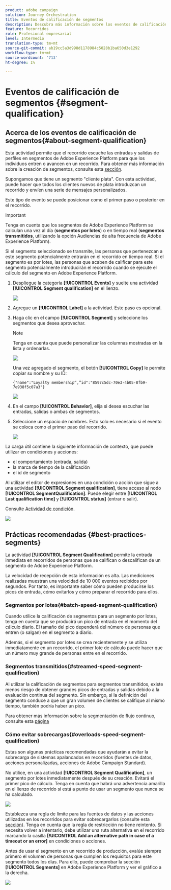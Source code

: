 ```yaml
---
product: adobe campaign
solution: Journey Orchestration
title: Eventos de calificación de segmentos
description: Descubra más información sobre los eventos de calificación de segmentos
feature: Recorridos
role: Profesional empresarial
level: Intermedio
translation-type: tm+mt
source-git-commit: ab19cc5a3d998d1178984c5028b1ba650d3e1292
workflow-type: tm+mt
source-wordcount: '713'
ht-degree: 1%

---
```



# Eventos de calificación de segmentos {#segment-qualification}

## Acerca de los eventos de calificación de segmentos{#about-segment-qualification}

Esta actividad permite que el recorrido escuche las entradas y salidas de perfiles en segmentos de Adobe Experience Platform para que los individuos entren o avancen en un recorrido. Para obtener más información sobre la creación de segmentos, consulte esta [sección](../segment/about-segments.md).

Supongamos que tiene un segmento &quot;cliente plata&quot;. Con esta actividad, puede hacer que todos los clientes nuevos de plata introduzcan un recorrido y envíen una serie de mensajes personalizados.

Este tipo de evento se puede posicionar como el primer paso o posterior en el recorrido.

>[!IMPORTANT]
>
>Tenga en cuenta que los segmentos de Adobe Experience Platform se calculan una vez al día (**segmentos por lotes**) o en tiempo real (**segmentos transmitidos**, utilizando la opción Audiencias de alta frecuencia de Adobe Experience Platform).
>
>Si el segmento seleccionado se transmite, las personas que pertenezcan a este segmento potencialmente entrarán en el recorrido en tiempo real. Si el segmento es por lotes, las personas que acaben de calificar para este segmento potencialmente introducirán el recorrido cuando se ejecute el cálculo del segmento en Adobe Experience Platform.


1. Despliegue la categoría **[!UICONTROL Events]** y suelte una actividad **[!UICONTROL Segment qualification]** en el lienzo.

   ![](../assets/segment5.png)

1. Agregue un **[!UICONTROL Label]** a la actividad. Este paso es opcional.

1. Haga clic en el campo **[!UICONTROL Segment]** y seleccione los segmentos que desea aprovechar.

   >[!NOTE]
   >
   >Tenga en cuenta que puede personalizar las columnas mostradas en la lista y ordenarlas.

   ![](../assets/segment6.png)

   Una vez agregado el segmento, el botón **[!UICONTROL Copy]** le permite copiar su nombre y su ID:

   `{"name":"Loyalty membership“,”id":"8597c5dc-70e3-4b05-8fb9-7e938f5c07a3"}`

   ![](../assets/segment-copy.png)

1. En el campo **[!UICONTROL Behavior]**, elija si desea escuchar las entradas, salidas o ambas de segmentos.

1. Seleccione un espacio de nombres. Esto solo es necesario si el evento se coloca como el primer paso del recorrido.

   ![](../assets/segment7.png)

La carga útil contiene la siguiente información de contexto, que puede utilizar en condiciones y acciones:

* el comportamiento (entrada, salida)
* la marca de tiempo de la calificación
* el id de segmento

Al utilizar el editor de expresiones en una condición o acción que sigue a una actividad **[!UICONTROL Segment qualification]**, tiene acceso al nodo **[!UICONTROL SegmentQualification]**. Puede elegir entre **[!UICONTROL Last qualification time]** y **[!UICONTROL status]** (entrar o salir).

Consulte [Actividad de condición](../building-journeys/condition-activity.md#about_condition).

![](../assets/segment8.png)

## Prácticas recomendadas {#best-practices-segments}

La actividad **[!UICONTROL Segment Qualification]** permite la entrada inmediata en recorridos de personas que se califican o descalifican de un segmento de Adobe Experience Platform.

La velocidad de recepción de esta información es alta. Las mediciones realizadas muestran una velocidad de 10 000 eventos recibidos por segundos. Por tanto, es importante saber cómo pueden producirse los picos de entrada, cómo evitarlos y cómo preparar el recorrido para ellos.

### Segmentos por lotes{#batch-speed-segment-qualification}

Cuando utilice la calificación de segmentos para un segmento por lotes, tenga en cuenta que se producirá un pico de entrada en el momento del cálculo diario. El tamaño del pico dependerá del número de personas que entren (o salgan) en el segmento a diario.

Además, si el segmento por lotes se crea recientemente y se utiliza inmediatamente en un recorrido, el primer lote de cálculo puede hacer que un número muy grande de personas entre en el recorrido.

### Segmentos transmitidos{#streamed-speed-segment-qualification}

Al utilizar la calificación de segmentos para segmentos transmitidos, existe menos riesgo de obtener grandes picos de entradas y salidas debido a la evaluación continua del segmento. Sin embargo, si la definición del segmento conduce a que un gran volumen de clientes se califique al mismo tiempo, también podría haber un pico.

Para obtener más información sobre la segmentación de flujo continuo, consulte esta [página](https://experienceleague.adobe.com/docs/experience-platform/segmentation/api/streaming-segmentation.html#api)

### Cómo evitar sobrecargas{#overloads-speed-segment-qualification}

Estas son algunas prácticas recomendadas que ayudarán a evitar la sobrecarga de sistemas apalancados en recorridos (fuentes de datos, acciones personalizadas, acciones de Adobe Campaign Standard).

No utilice, en una actividad **[!UICONTROL Segment Qualification]**, un segmento por lotes inmediatamente después de su creación. Evitará el primer pico de cálculo. Tenga en cuenta que habrá una advertencia amarilla en el lienzo de recorrido si está a punto de usar un segmento que nunca se ha calculado.

![](../assets/segment-error.png)

Establezca una regla de límite para las fuentes de datos y las acciones utilizadas en los recorridos para evitar sobrecargarlos (consulte esta [sección](../api/capping.md)). Tenga en cuenta que la regla de restricción no tiene reintento. Si necesita volver a intentarlo, debe utilizar una ruta alternativa en el recorrido marcando la casilla **[!UICONTROL Add an alternative path in case of a timeout or an error]** en condiciones o acciones.

Antes de usar el segmento en un recorrido de producción, evalúe siempre primero el volumen de personas que cumplen los requisitos para este segmento todos los días. Para ello, puede comprobar la sección **[!UICONTROL Segments]** en Adobe Experience Platform y ver el gráfico a la derecha.

![](../assets/segment-overload.png)
